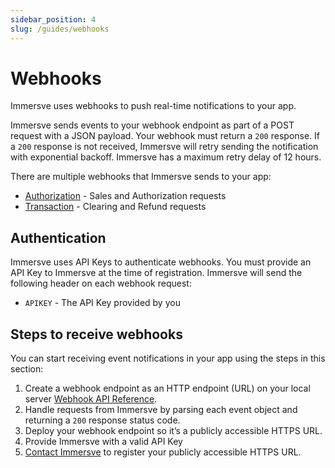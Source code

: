 ```yaml
---
sidebar_position: 4
slug: /guides/webhooks
---
```


# Webhooks

Immersve uses webhooks to push real-time notifications to your app.

Immersve sends events to your webhook endpoint as part of a POST request with a JSON payload. Your webhook must return
a `200` response. If a `200` response is not received, Immersve will retry sending the notification with exponential
backoff. Immersve has a maximum retry delay of 12 hours.

There are multiple webhooks that Immersve sends to your app:

- [Authorization](/api-reference/authorization) - Sales and Authorization requests
- [Transaction](/api-reference/transaction) - Clearing and Refund requests

## Authentication

Immersve uses API Keys to authenticate webhooks. You must provide an API Key to Immersve at the time of registration.
Immersve will send the following header
on each webhook request:

- `APIKEY` - The API Key provided by you

## Steps to receive webhooks

You can start receiving event notifications in your app using the steps in this section:

1. Create a webhook endpoint as an HTTP endpoint (URL) on your local
   server [Webhook API Reference](/api-reference/webhooks-custodial).
2. Handle requests from Immersve by parsing each event object and returning a `200` response status code.
3. Deploy your webhook endpoint so it’s a publicly accessible HTTPS URL.
4. Provide Immersve with a valid API Key
5. [Contact Immersve](mailto:info@immersve.com) to register your publicly accessible HTTPS URL.
